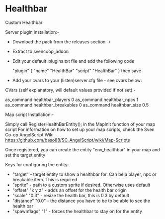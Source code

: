 # Healthbar
Custom Healthbar 


Server plugin installation:- 
- Download the pack from the releases section ->
- Extract to svencoop_addon
- Edit your default_plugins.txt file and add the following code

	"plugin"
 	{
        "name" "HealthBar"
		    "script" "HealthBar"
	}
then save
- Add your cvars to your (listen)server.cfg file - see cvars below:

CVars (self explanatory, will default values provided if not set):-

as_command healthbar_players 0
as_command healthbar_npcs 1
as_command healthbar_breakables 0
as_command healthbar_size 0.5


Map script Installation:-

Simply call RegisterHealthBarEntity(); in the MapInit function of your map script
For information on how to set up your map scripts, check the Sven Co-op AngelScript Wiki
https://github.com/baso88/SC_AngelScript/wiki/Map-Scripts

Once registered, you can create the entity "env_healthbar" in your map and set the target entity

Keys for configuring the entity:
* "target"          - target entity to show a healthbar for. Can be a player, npc or breakable item. This is required
* "sprite"          - path to a custom sprite if desired. Otherwise uses default
* "offset" "x y z"  - adds an offset for the health bar origin
* "scale" "0.3"     - resize the health bar, this is 0.3 by default
* "distance" "0.0"  - the distance you have to be to be able to see the health bar
* "spawnflags" "1"  - forces the healthbar to stay on for the entity
